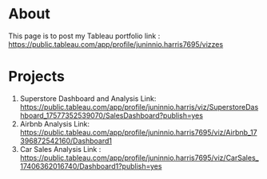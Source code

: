 # About
This page is to post my Tableau portfolio
link : https://public.tableau.com/app/profile/juninnio.harris7695/vizzes

# Projects
1. Superstore Dashboard and Analysis
Link: https://public.tableau.com/app/profile/juninnio.harris/viz/SuperstoreDashboard_17577352539070/SalesDashboard?publish=yes
2. Airbnb Analysis
Link: https://public.tableau.com/app/profile/juninnio.harris7695/viz/Airbnb_17396872542160/Dashboard1
3. Car Sales Analysis
Link : https://public.tableau.com/app/profile/juninnio.harris7695/viz/CarSales_17406362016740/Dashboard1?publish=yes


